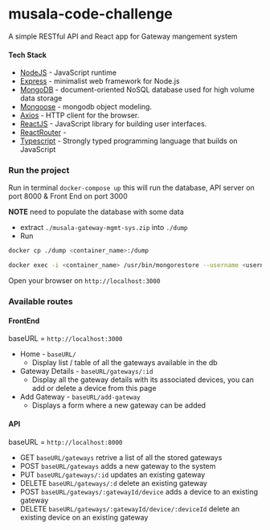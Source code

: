 # musala-code-challenge

A simple RESTful API and React app for Gateway mangement system

#### Tech Stack
  - [NodeJS](https://nodejs.org/dist/latest-v16.x/docs/api/) - JavaScript runtime
  - [Express](https://expressjs.com/) - minimalist web framework for Node.js
  - [MongoDB](https://www.mongodb.com/) - document-oriented NoSQL database used for high volume data storage
  - [Mongoose](https://mongoosejs.com/) - mongodb object modeling.
  - [Axios](https://axios-http.com/) - HTTP client for the browser.
  - [ReactJS](https://reactjs.org/) - JavaScript library for building user interfaces.
  - [ReactRouter](https://reactrouter.com/docs/en/v6) -  
  - [Typescript](https://www.typescriptlang.org/) - Strongly typed programming language that builds on JavaScript

### Run the project
Run in terminal `docker-compose up` this will run the database, API server on port 8000 & Front End on port 3000

**NOTE** need to populate the database with some data
- extract `./musala-gateway-mgmt-sys.zip` into `./dump`
- Run
```bash
docker cp ./dump <container_name>:/dump

docker exec -i <container_name> /usr/bin/mongorestore --username <username> --password <password> --authenticationDatabase admin --db <database_name> /dump/<database_name>
```


Open your browser on `http://localhost:3000`

### Available routes
#### FrontEnd
baseURL = `http://localhost:3000`
- Home - `baseURL/`
    - Display list / table of all the gateways available in the db
- Gateway Details - `baseURL/gateways/:id`
    - Display all the gateway details with its associated devices, you can add or delete a device from this page
- Add Gateway - `baseURL/add-gateway`
    - Displays a form where a new gateway can be added

#### API
baseURL = `http://localhost:8000`
 - GET `baseURL/gateways` retrive a list of all the stored gateways
 - POST `baseURL/gateways` adds a new gateway to the system
 - PUT `baseURL/gateways/:id` updates an existing gateway
 - DELETE `baseURL/gateways/:d` delete an existing gateway
 - POST `baseURL/gateways/:gatewayId/device` adds a device to an existing gateway
 - DELETE `baseURL/gateways/:gatewayId/device/:deviceId` delete an existing device on an existing gateway
